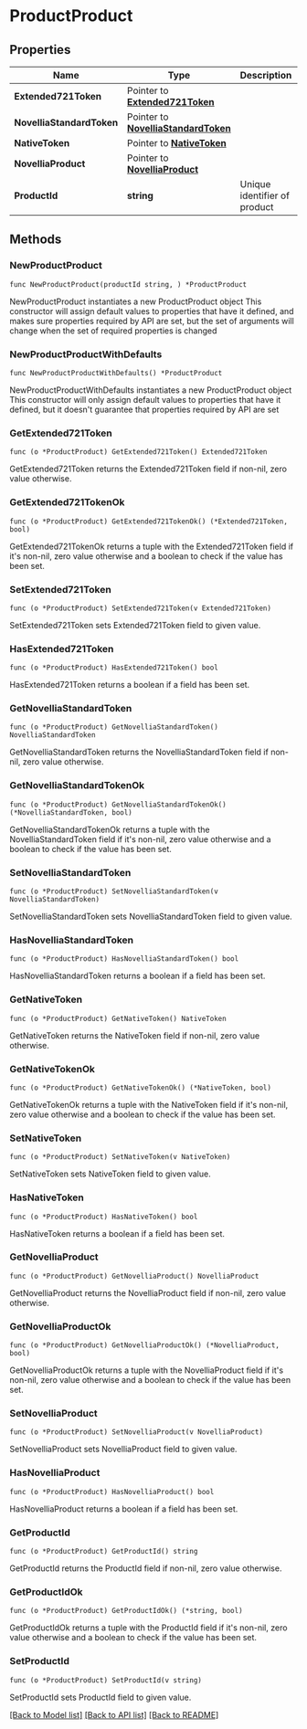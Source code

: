# ProductProduct

## Properties

Name | Type | Description | Notes
------------ | ------------- | ------------- | -------------
**Extended721Token** | Pointer to [**Extended721Token**](Extended721Token.md) |  | [optional] 
**NovelliaStandardToken** | Pointer to [**NovelliaStandardToken**](NovelliaStandardToken.md) |  | [optional] 
**NativeToken** | Pointer to [**NativeToken**](NativeToken.md) |  | [optional] 
**NovelliaProduct** | Pointer to [**NovelliaProduct**](NovelliaProduct.md) |  | [optional] 
**ProductId** | **string** | Unique identifier of product | 

## Methods

### NewProductProduct

`func NewProductProduct(productId string, ) *ProductProduct`

NewProductProduct instantiates a new ProductProduct object
This constructor will assign default values to properties that have it defined,
and makes sure properties required by API are set, but the set of arguments
will change when the set of required properties is changed

### NewProductProductWithDefaults

`func NewProductProductWithDefaults() *ProductProduct`

NewProductProductWithDefaults instantiates a new ProductProduct object
This constructor will only assign default values to properties that have it defined,
but it doesn't guarantee that properties required by API are set

### GetExtended721Token

`func (o *ProductProduct) GetExtended721Token() Extended721Token`

GetExtended721Token returns the Extended721Token field if non-nil, zero value otherwise.

### GetExtended721TokenOk

`func (o *ProductProduct) GetExtended721TokenOk() (*Extended721Token, bool)`

GetExtended721TokenOk returns a tuple with the Extended721Token field if it's non-nil, zero value otherwise
and a boolean to check if the value has been set.

### SetExtended721Token

`func (o *ProductProduct) SetExtended721Token(v Extended721Token)`

SetExtended721Token sets Extended721Token field to given value.

### HasExtended721Token

`func (o *ProductProduct) HasExtended721Token() bool`

HasExtended721Token returns a boolean if a field has been set.

### GetNovelliaStandardToken

`func (o *ProductProduct) GetNovelliaStandardToken() NovelliaStandardToken`

GetNovelliaStandardToken returns the NovelliaStandardToken field if non-nil, zero value otherwise.

### GetNovelliaStandardTokenOk

`func (o *ProductProduct) GetNovelliaStandardTokenOk() (*NovelliaStandardToken, bool)`

GetNovelliaStandardTokenOk returns a tuple with the NovelliaStandardToken field if it's non-nil, zero value otherwise
and a boolean to check if the value has been set.

### SetNovelliaStandardToken

`func (o *ProductProduct) SetNovelliaStandardToken(v NovelliaStandardToken)`

SetNovelliaStandardToken sets NovelliaStandardToken field to given value.

### HasNovelliaStandardToken

`func (o *ProductProduct) HasNovelliaStandardToken() bool`

HasNovelliaStandardToken returns a boolean if a field has been set.

### GetNativeToken

`func (o *ProductProduct) GetNativeToken() NativeToken`

GetNativeToken returns the NativeToken field if non-nil, zero value otherwise.

### GetNativeTokenOk

`func (o *ProductProduct) GetNativeTokenOk() (*NativeToken, bool)`

GetNativeTokenOk returns a tuple with the NativeToken field if it's non-nil, zero value otherwise
and a boolean to check if the value has been set.

### SetNativeToken

`func (o *ProductProduct) SetNativeToken(v NativeToken)`

SetNativeToken sets NativeToken field to given value.

### HasNativeToken

`func (o *ProductProduct) HasNativeToken() bool`

HasNativeToken returns a boolean if a field has been set.

### GetNovelliaProduct

`func (o *ProductProduct) GetNovelliaProduct() NovelliaProduct`

GetNovelliaProduct returns the NovelliaProduct field if non-nil, zero value otherwise.

### GetNovelliaProductOk

`func (o *ProductProduct) GetNovelliaProductOk() (*NovelliaProduct, bool)`

GetNovelliaProductOk returns a tuple with the NovelliaProduct field if it's non-nil, zero value otherwise
and a boolean to check if the value has been set.

### SetNovelliaProduct

`func (o *ProductProduct) SetNovelliaProduct(v NovelliaProduct)`

SetNovelliaProduct sets NovelliaProduct field to given value.

### HasNovelliaProduct

`func (o *ProductProduct) HasNovelliaProduct() bool`

HasNovelliaProduct returns a boolean if a field has been set.

### GetProductId

`func (o *ProductProduct) GetProductId() string`

GetProductId returns the ProductId field if non-nil, zero value otherwise.

### GetProductIdOk

`func (o *ProductProduct) GetProductIdOk() (*string, bool)`

GetProductIdOk returns a tuple with the ProductId field if it's non-nil, zero value otherwise
and a boolean to check if the value has been set.

### SetProductId

`func (o *ProductProduct) SetProductId(v string)`

SetProductId sets ProductId field to given value.



[[Back to Model list]](../README.md#documentation-for-models) [[Back to API list]](../README.md#documentation-for-api-endpoints) [[Back to README]](../README.md)


